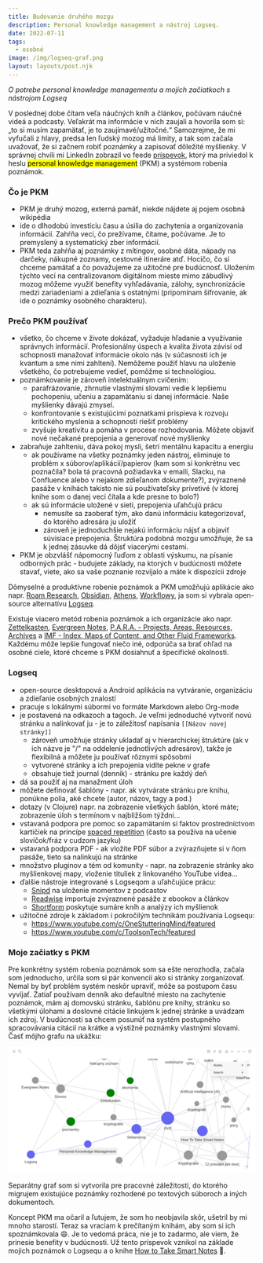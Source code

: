 ```yaml
---
title: Budovanie druhého mozgu
description: Personal knowledge management a nástroj Logseq.
date: 2022-07-11
tags:
  - osobné
image: /img/logseq-graf.png
layout: layouts/post.njk
---
```


*O potrebe personal knowledge managementu a mojich začiatkoch s nástrojom Logseq*

V poslednej dobe čítam veľa náučných kníh a článkov, počúvam náučné videá a podcasty. Veľakrát ma informácie v nich zaujali a hovorila som si: „to si musím zapamätať, je to zaujímavé/užitočné.“ Samozrejme, že mi vyfučali z hlavy, predsa len ľudský mozog má limity, a tak som začala uvažovať, že si začnem robiť poznámky a zapisovať dôležité myšlienky. V správnej chvíli mi LinkedIn zobrazil vo feede [príspevok](https://www.linkedin.com/posts/artem-grygorenko_notetaking-effectiveness-system-activity-6939909127817076736-Aorf), ktorý ma priviedol k heslu <mark>personal knowledge management</mark> (PKM) a systémom robenia poznámok.

### Čo je PKM
- PKM je druhý mozog, externá pamäť, niekde nájdete aj pojem osobná wikipédia
- ide o dlhodobú investíciu času a úsilia do zachytenia a organizovania informácií. Zahŕňa veci, čo prežívame, čítame, počúvame. Je to premyslený a systematický zber informácií.
- PKM teda zahŕňa aj poznámky z mítingov, osobné dáta, nápady na darčeky, nákupné zoznamy, cestovné itineráre atď. Hocičo, čo si chceme pamätať a čo považujeme za užitočné pre budúcnosť. Uložením týchto vecí na centralizovanom digitálnom mieste mimo zábudlivý mozog môžeme využiť benefity vyhľadávania, zálohy, synchronizácie medzi zariadeniami a zdieľania s ostatnými (pripomínam šifrovanie, ak ide o poznámky osobného charakteru).

### Prečo PKM používať
- všetko, čo chceme v živote dokázať, vyžaduje hľadanie a využívanie správnych informácií. Profesionálny úspech a kvalita života závisí od schopnosti manažovať informácie okolo nás (v súčasnosti ich je kvantum a sme nimi zahltení). Nemôžeme použiť hlavu na uloženie všetkého, čo potrebujeme vedieť, pomôžme si technológiou.
- poznámkovanie je zároveň intelektuálnym cvičením:
  - parafrázovanie, zhrnutie vlastnými slovami vedie k lepšiemu pochopeniu, učeniu a zapamätaniu si danej informácie. Naše myšlienky dávajú zmysel.
  - konfrontovanie s existujúcimi poznatkami prispieva k rozvoju kritického myslenia a schopnosti riešiť problémy
  - zvyšuje kreativitu a pomáha v procese rozhodovania. Môžete objaviť nové nečakané prepojenia a generovať nové myšlienky
- zabraňuje zahlteniu, dáva pokoj mysli, šetrí mentálnu kapacitu a energiu
  - ak používame na všetky poznámky jeden nástroj, eliminuje to problém x súborov/aplikácií/papierov (kam som si konkrétnu vec poznačila? bola tá pracovná požiadavka v emaili, Slacku, na Confluence alebo v nejakom zdieľanom dokumente?), zvýraznené pasáže v knihách takisto nie sú používateľsky prívetivé (v ktorej knihe som o danej veci čítala a kde presne to bolo?)
  - ak sú informácie uložené v sieti, prepojenia uľahčujú prácu
    - nemusíte sa zaoberať tým, ako danú informáciu kategorizovať, do ktorého adresára ju uložiť
    - zároveň je jednoduchšie nejakú informáciu nájsť a objaviť súvisiace prepojenia. Štruktúra podobná mozgu umožňuje, že sa k jednej zásuvke dá dôjsť viacerými cestami.
- PKM je obzvlášť nápomocný ľuďom z oblasti výskumu, na písanie odborných prác - budujete základy, na ktorých v budúcnosti môžete stavať, viete, ako sa vaše poznanie rozvíjalo a máte k dispozícii zdroje

Dômyselné a produktívne robenie poznámok a PKM umožňujú aplikácie ako napr. [Roam Research](https://roamresearch.com/), [Obsidian](https://obsidian.md/), [Athens](https://www.athensresearch.org/), [Workflowy](https://workflowy.com/), ja som si vybrala open-source alternatívu [Logseq](https://logseq.com/).

Existuje viacero metód robenia poznámok a ich organizácie ako napr. [Zettelkasten](https://en.wikipedia.org/wiki/Zettelkasten), [Evergreen Notes](https://notes.andymatuschak.org/Evergreen_notes), [P.A.R.A. - Projects, Areas, Resources, Archives](https://fortelabs.co/blog/para/) a [IMF - Index, Maps of Content, and Other Fluid Frameworks](https://medium.com/@nickmilo22/in-what-ways-can-we-form-useful-relationships-between-notes-9b9ec46973c6). Každému môže lepšie fungovať niečo iné, odporúča sa brať ohľad na osobné ciele, ktoré chceme s PKM dosiahnuť a špecifické okolnosti.

### Logseq
- open-source desktopová a Android aplikácia na vytváranie, organizáciu a zdieľanie osobných znalostí
- pracuje s lokálnymi súbormi vo formáte Markdown alebo Org-mode
- je postavená na odkazoch a tagoch. Je veľmi jednoduché vytvoriť novú stránku a nalinkovať ju - je to záležitosť napísania ```[[Názov novej stránky]]```
  - zároveň umožňuje stránky ukladať aj v hierarchickej štruktúre (ak v ich názve je "/" na oddelenie jednotlivých adresárov), takže je flexibilná a môžete ju používať rôznymi spôsobmi
  - vytvorené stránky a ich prepojenia vidíte pekne v grafe
  - obsahuje tiež journal (denník) - stránku pre každý deň
- dá sa použiť aj na manažment úloh
- môžete definovať šablóny - napr. ak vytvárate stránku pre knihu, ponúkne polia, aké chcete (autor, názov, tagy a pod.)
- dotazy (v Clojure) napr. na zobrazenie všetkých šablón, ktoré máte; zobrazenie úloh s termínom v najbližšom týždni...
- vstavaná podpora pre pomoc so zapamätaním si faktov prostredníctvom kartičiek na princípe [spaced repetition](https://en.wikipedia.org/wiki/Spaced_repetition) (často sa používa na učenie slovíčok/fráz v cudzom jazyku)
- vstavaná podpora PDF - ak vložíte PDF súbor a zvýrazňujete si v ňom pasáže, tieto sa nalinkujú na stránke
- množstvo pluginov a tém od komunity - napr. na zobrazenie stránky ako myšlienkovej mapy, vloženie tituliek z linkovaného YouTube videa...
- ďalšie nástroje integrované s Logseqom a uľahčujúce prácu:
  - [Snipd](https://www.snipd.com/) na uloženie momentov z podcastov
  - [Readwise](https://readwise.io/) importuje zvýraznené pasáže z ebookov a článkov
  - [Shortform](https://www.shortform.com/) poskytuje sumáre kníh a analýzy ich myšlienok
- užitočné zdroje k základom i pokročilým technikám používania Logsequ:
  - https://www.youtube.com/c/OneStutteringMind/featured
  - https://www.youtube.com/c/ToolsonTech/featured

### Moje začiatky s PKM
Pre konkrétny systém robenia poznámok som sa ešte nerozhodla, začala som jednoducho, určila som si pár konvencií ako si stránky zorganizovať. Nemal by byť problém systém neskôr upraviť, môže sa postupom času vyvíjať. Zatiaľ používam denník ako defaultné miesto na zachytenie poznámok, mám aj domovskú stránku, šablónu pre knihy, stránku so všetkými úlohami a doslovné citácie linkujem k jednej stránke a uvádzam ich zdroj. V budúcnosti sa chcem posunúť na systém postupného spracovávania citácií na krátke a výstižné poznámky vlastnými slovami.
Časť môjho grafu na ukážku:

![Graf v Logsequ](/img/logseq-graf.png)

Separátny graf som si vytvorila pre pracovné záležitosti, do ktorého migrujem existujúce poznámky rozhodené po textových súboroch a iných dokumentoch.

Koncept PKM ma očaril a ľutujem, že som ho neobjavila skôr, ušetril by mi mnoho starostí. Teraz sa vraciam k prečítaným knihám, aby som si ich spoznámkovala 😄. Je to vedomá práca, nie je to zadarmo, ale viem, že prinesie benefity v budúcnosti. Už tento príspevok vznikol na základe mojich poznámok o Logsequ a o knihe [How to Take Smart Notes](https://www.martinus.sk/?uItem=913673) 🙂.
